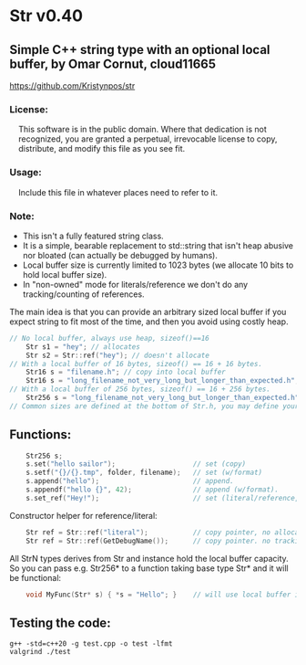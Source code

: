 # Str v0.40
## Simple C++ string type with an optional local buffer, by Omar Cornut, cloud11665
https://github.com/Kristynpos/str

### License:
&nbsp;&nbsp;&nbsp;&nbsp;This software is in the public domain. Where that dedication is not  
&nbsp;&nbsp;&nbsp;&nbsp;recognized, you are granted a perpetual, irrevocable license to copy,  
&nbsp;&nbsp;&nbsp;&nbsp;distribute, and modify this file as you see fit.

### Usage:
&nbsp;&nbsp;&nbsp;&nbsp;Include this file in whatever places need to refer to it.

### Note:
- This isn't a fully featured string class.
- It is a simple, bearable replacement to std::string that isn't heap abusive nor bloated (can actually be debugged by humans).
- Local buffer size is currently limited to 1023 bytes (we allocate 10 bits to hold local buffer size).
- In "non-owned" mode for literals/reference we don't do any tracking/counting of references.

The main idea is that you can provide an arbitrary sized local buffer if you expect string to fit most of the time, and then you avoid using costly heap.
```cpp
// No local buffer, always use heap, sizeof()==16
    Str s1 = "hey"; // allocates
    Str s2 = Str::ref("hey"); // doesn't allocate
// With a local buffer of 16 bytes, sizeof() == 16 + 16 bytes.
    Str16 s = "filename.h"; // copy into local buffer
    Str16 s = "long_filename_not_very_long_but_longer_than_expected.h";   // use heap
// With a local buffer of 256 bytes, sizeof() == 16 + 256 bytes.
    Str256 s = "long_filename_not_very_long_but_longer_than_expected.h";  // copy into local buffer
// Common sizes are defined at the bottom of Str.h, you may define your own.
```

## Functions:
```cpp
    Str256 s;
    s.set("hello sailor");                   // set (copy)
    s.setf("{}/{}.tmp", folder, filename);   // set (w/format)
    s.append("hello");                       // append.
    s.appendf("hello {}", 42);               // append (w/format).
    s.set_ref("Hey!");                       // set (literal/reference, just copy pointer, no tracking)
```

Constructor helper for reference/literal:
```cpp
    Str ref = Str::ref("literal");           // copy pointer, no allocation, no string copy
    Str ref = Str::ref(GetDebugName());      // copy pointer. no tracking of anything whatsoever, know what you are doing!
```

All StrN types derives from Str and instance hold the local buffer capacity. So you can pass e.g. Str256* to a function taking base type Str* and it will be functional:
```cpp
    void MyFunc(Str* s) { *s = "Hello"; }    // will use local buffer if available in Str instance
```

## Testing the code:
    g++ -std=c++20 -g test.cpp -o test -lfmt
    valgrind ./test
